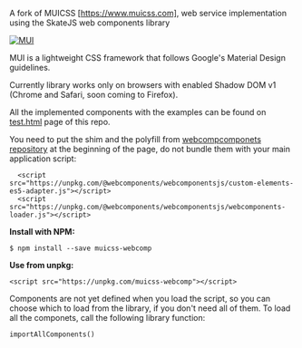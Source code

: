 A fork of MUICSS [https://www.muicss.com], web service implementation using the SkateJS web components library

[![MUI](https://www.muicss.com/static/favicons/icon-192x192.png)](https://www.muicss.com)

MUI is a lightweight CSS framework that follows Google's Material Design guidelines.

Currently library works only on browsers with enabled Shadow DOM v1 (Chrome and Safari, soon coming to Firefox).

All the implemented components with the examples can be found on [test.html](https://htmlpreview.github.io/?https://github.com/dusanmiloradovic/mui/blob/master/test-web.html) page of this repo.

You need to put the shim and the polyfill from [webcompcomponets repository](https://github.com/webcomponents/webcomponentsjs) at the beginning of the page, do not bundle them with your main application script:

```shell
  <script src="https://unpkg.com/@webcomponents/webcomponentsjs/custom-elements-es5-adapter.js"></script>
  <script src="https://unpkg.com/@webcomponents/webcomponentsjs/webcomponents-loader.js"></script>
```

**Install with NPM:**

```shell
$ npm install --save muicss-webcomp
```

**Use from unpkg:**
```shell
<script src="https://unpkg.com/muicss-webcomp"></script>
```

Components are not yet defined when you load the script, so you can choose which  to load from the library, if you don't need all of them. To load all the componets, call the following library function:

```shell
importAllComponents()
```
